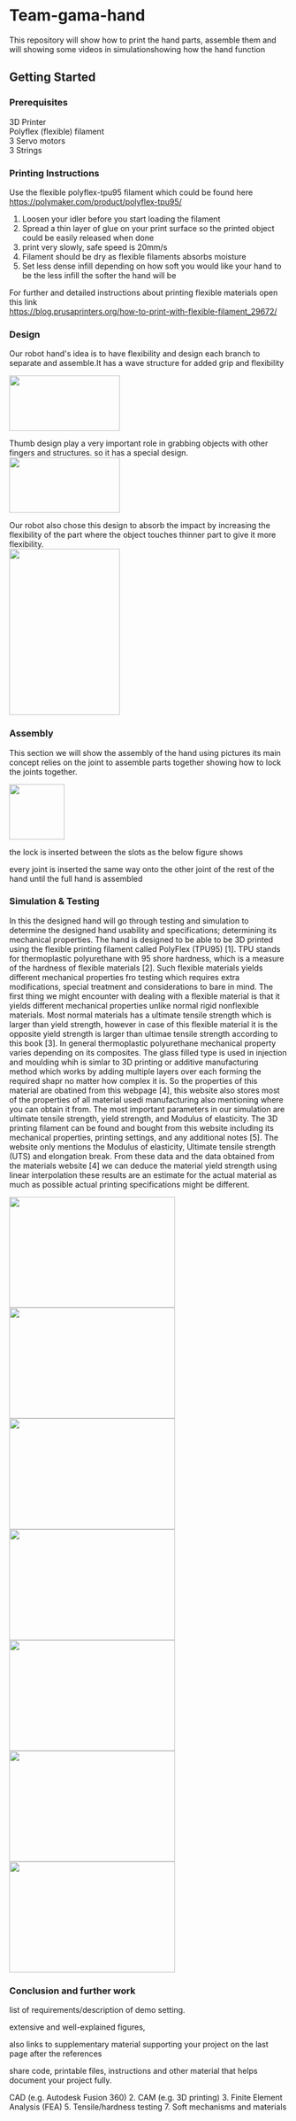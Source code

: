 # Team-gama-hand


This repository will show how to print the hand parts, assemble them and will showing some videos in simulationshowing how the hand function

## Getting Started


### Prerequisites

3D Printer   
Polyflex (flexible) filament   
3 Servo motors   
3 Strings   

### Printing Instructions
Use the flexible polyflex-tpu95 filament which could be found here
https://polymaker.com/product/polyflex-tpu95/

1) Loosen your idler before you start loading the filament  
2) Spread a thin layer of glue on your print surface so the printed object could be easily released when done  
3) print very slowly, safe speed is 20mm/s  
4) Filament should be dry as flexible filaments absorbs moisture
5) Set less dense infill depending on how soft you would like your hand to be the less infill the softer the hand will be 

For further and detailed instructions about printing flexible materials open this link  
https://blog.prusaprinters.org/how-to-print-with-flexible-filament_29672/

### Design 
Our robot hand's idea is to have flexibility and design each branch to separate and assemble.It has a wave structure for added grip and flexibility 

<img src="Images/1.png" width="200" height="100">

Thumb design play a very important role in grabbing objects with other fingers and structures. so it has a special design.  
<img src="Images/thumb_design.png" width="200" height="100">

Our robot also chose this design to absorb the impact by increasing the flexibility of the part where the object touches thinner part to give it more flexibility.  
<img src="Images/full_hand.jpg" width="200" height="300" img align="center">

### Assembly 
This section we will show the assembly of the hand using pictures its main concept relies on the joint to assemble parts together showing how to lock the joints together.  

<img src="Images/lock.png" width="100" height="100">

the lock is inserted between the slots as the below figure shows

every joint is inserted the same way onto the other joint of the rest of the hand until the full hand is assembled

### Simulation & Testing  
In this the designed hand will go through testing and simulation to determine the designed hand usability and specifications; determining its mechanical properties. The hand is designed to be able to be 3D printed using the flexible printing filament called PolyFlex (TPU95) [1]. TPU stands for thermoplastic polyurethane with 95 shore hardness, which is a measure of the hardness of flexible materials [2]. 
Such flexible materials yields different mechanical properties fro testing which requires extra modifications, special treatment and considerations to bare in mind. The first thing we might encounter with dealing with a flexible material is that it yields different mechanical properties unlike normal rigid nonflexible materials. Most normal materials has a ultimate tensile strength which is larger than yield strength, however in case of this flexible material it is the opposite yield strength is larger than ultimae tensile strength according to this book [3]. 
In general thermoplastic polyurethane mechanical property varies depending on its composites. The glass filled type is used in injection and moulding whih is simlar to 3D printing or additive manufacturing method which works by adding multiple layers over each forming the required shapr no matter how complex it is. So the properties of this material are obatined from this webpage [4], this website also stores most of the properties of all material usedi manufacturing also mentioning where you can obtain it from. The most important parameters in our simulation are ultimate tensile strength, yield strength, and Modulus of elasticity.  The 3D printing filament can be found and bought from this website including its mechanical properties, printing settings, and any additional notes [5]. The website only mentions the Modulus of elasticity, Ultimate tensile strength (UTS) and elongation break.  From these data and the data obtained from the materials website [4] we can deduce the material yield strength using linear interpolation these results are an estimate for the actual material as much as possible actual printing specifications might be different.

<img src="Images/finger_bend.jpg" width="300" height="200">
<img src="Images/flange_force.jpg"  width="300" height="200">
<img src="Images/materials_properties.jpg"  width="300" height="200">
<img src="Images/hand_bend.jpg"  width="300" height="200">
<img src="Images/full_hand.jpg"  width="300" height="200">
<img src="Images/hand_gestures.jpg"  width="300" height="200">
<img src="Images/hand_gesture_2.jpg"  width="300" height="200">

### Conclusion and further work 
 

list of requirements/description of demo setting.

extensive and well-explained figures, 

also links to supplementary material supporting your project on the last page after the references

share code, printable files, instructions and other material that helps document your project fully.




CAD (e.g. Autodesk Fusion 360)
2. CAM (e.g. 3D printing)
3. Finite Element Analysis (FEA)
5. Tensile/hardness testing
7. Soft mechanisms and materials
